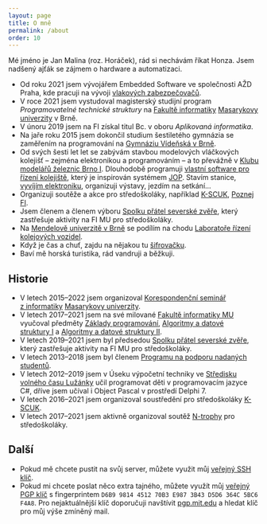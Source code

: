 ```yaml
---
layout: page
title: O mně
permalink: /about
order: 10
---
```


Mé jméno je Jan Malina (roz. Horáček), rád si nechávám říkat Honza.
Jsem nadšený ajťák se zájmem o hardware a automatizaci.

 * Od roku 2021 jsem vývojářem Embedded Software ve společnosti AŽD Praha, kde
   pracuji na vývoji [vlakových zabezpečovačů](https://cs.wikipedia.org/wiki/Vlakový_zabezpečovač).
 * V roce 2021 jsem vystudoval magisterský studijní program
   *Programovatelné technické struktury* na [Fakultě
   informatiky](http://www.fi.muni.cz) [Masarykovy univerzity](http://www.muni.cz)
   v Brně.
 * V únoru 2019 jsem na FI získal titul Bc. v oboru *Aplikovaná informatika*.
 * Na jaře roku 2015 jsem dokončil studium šestiletého gymnázia se zaměřením
   na programování na [Gymnáziu Vídeňská v Brně](http://www.gvid.cz/).
 * Od svých šesti let let se zabývám stavbou modelových vláčkových kolejišť – zejména
   elektronikou a programováním – a to převážně v [Klubu modelářů železnic
   Brno I](https://kmz-brno.cz/).
   Dlouhodobě programuji [vlastní software pro řízení
   kolejiště](http://hjop.kmz-brno.cz/), který je inspirován systémem
   [JOP](https://cs.wikipedia.org/wiki/Jednotné_obslužné_pracoviště). Stavím
   stanice, [vyvíjím elektroniku](https://mtb.kmz-brno.cz/), organizuji výstavy,
   jezdím na setkání...
 * Organizuji soutěže a akce pro středoškoláky, například
   [K-SCUK](http://kscuk.fi.muni.cz/), [Poznej FI](http://poznej.fi.muni.cz/).
 * Jsem členem a členem výboru [Spolku přátel severské zvěře](https://zverinec.fi.muni.cz/),
   který zastřešuje aktivity na FI MU pro středoškoláky.
 * Na [Mendelově univerzitě v Brně](http://mendelu.cz/) se podílím na chodu
   [Laboratoře řízení kolejových vozidel](http://lrkv.pef.mendelu.cz).
 * Když je čas a chuť, zajdu na nějakou tu [šifrovačku](/puzzles).
 * Baví mě horská turistika, rád vandruji a běžkuji.

## Historie

 * V letech 2015–2022 jsem organizoval [Korespondenční seminář z informatiky](https://ksi.fi.muni.cz/)
   [Masarykovy univerzity](https://muni.cz).
 * V letech 2017–2021 jsem na své milované [Fakultě informatiky MU](http://www.fi.muni.cz/)
   vyučoval předměty [Základy programování](https://is.muni.cz/predmet/fi/podzim2018/IB111),
   [Algoritmy a datové struktury I](https://is.muni.cz/predmet/fi/jaro2019/IB002)
   a [Algoritmy a datové struktury II](https://is.muni.cz/predmet/fi/jaro2019/IV003).
 * V letech 2019–2021 jsem byl předsedou [Spolku přátel severské zvěře](https://zverinec.fi.muni.cz/),
   který zastřešuje aktivity na FI MU pro středoškoláky.
 * V letech 2013–2018 jsem byl členem
   [Programu na podporu nadaných studentů](http://www.jcmm.cz/projekt/ppns).
 * V letech 2012–2019 jsem v Úseku výpočetní techniky ve [Středisku volného času
   Lužánky](https://luzanky.cz/") učil programovat děti v programovacím
   jazyce C#, dříve jsem učíval i Object Pascal v prostředí Delphi 7.
 * V letech 2016–2021 jsem organizoval soustředění pro středoškoláky
   [K-SCUK](https://kscuk.fi.muni.cz/).
 * V letech 2017–2021 jsem aktivně organizoval soutěž [N-trophy](https://ntrophy.cz/)
   pro středoškoláky.

## Další

 * Pokud mě chcete pustit na svůj server, můžete využit můj [veřejný SSH
   klíč](assets/id_green-24-1.pub).
 * Pokud mi chcete poslat něco extra tajného, můžete využít můj [veřejný PGP
   klíč](assets/mail.pub) s fingerprintem
   `D6B9 9814 4512 70B3 E987 3B43 D5D6 364C 5BC6 F4A8`.
   Pro nejaktuálnější klíč doporučuji navštívit
   [pgp.mit.edu](http://pgp.mit.edu/pks/lookup?search=jan.horacek%40seznam.cz&op=index)
   a hledat klíč pro můj výše zmíněný mail.
